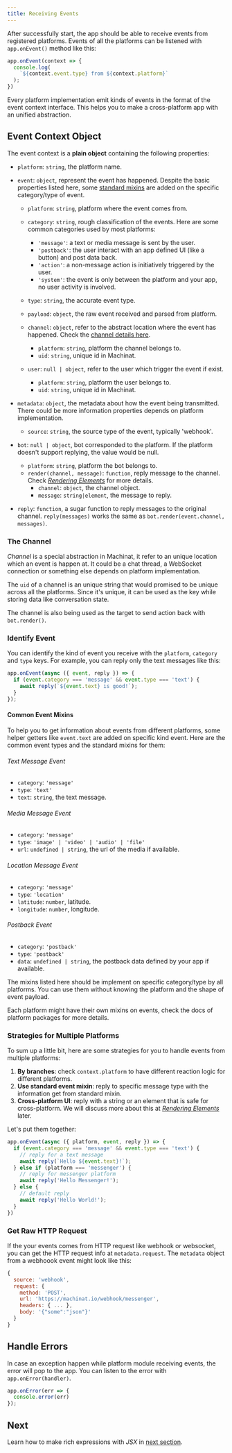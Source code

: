 ```yaml
---
title: Receiving Events
---
```


After successfully start, the app should be able to receive events from registered platforms. Events of all the platforms can be listened with `app.onEvent()` method like this:

```js
app.onEvent(context => {
  console.log(
    `${context.event.type} from ${context.platform}`
  );
})
```

Every platform implementation emit kinds of events in the format of the event context interface. This helps you to make a cross-platform app with an unified abstraction.

## Event Context Object

The event context is a **plain object** containing the following properties:

- `platform`: `string`, the platform name.

- `event`: `object`, represent the event has happened. Despite the basic properties listed here, some [standard mixins](#standard-event-mixins) are added on the specific category/type of event.
  - `platform`: `string`, platform where the event comes from.

  - `category`: `string`, rough classification of the events. Here are some common categories used by most platforms:
    - `'message'`: a text or media message is sent by the user.
    - `'postback'`: the user interact with an app defined UI (like a button) and post data back.
    - `'action'`: a non-message action is initiatively triggered by the user.
    - `'system'`: the event is only between the platform and your app, no user activity is involved.

  - `type`: `string`, the accurate event type.

  - `payload`: `object`, the raw event received and parsed from platform.

  - `channel`: `object`, refer to the abstract location where the event has happened. Check the [channel details here](#the-channel).
    - `platform`: `string`, platform the channel belongs to.
    - `uid`: `string`, unique id in Machinat.


  - `user`: `null | object`, refer to the user which trigger the event if exist.
    - `platform`: `string`, platform the user belongs to.
    - `uid`: `string`, unique id in Machinat.


- `metadata`: `object`, the metadata about how the event being transmitted. There could be more information properties depends on platform implementation.
  - `source`: `string`, the source type of the event, typically 'webhook'.


- `bot`: `null | object`, bot corresponded to the platform. If the platform doesn't support replying, the value would be null.
  - `platform`: `string`, platform the bot belongs to.
  - `render(channel, message)`: `function`, reply message to the channel.  Check [_Rendering Elements_](rendering-messages.md) for more details.
    - `channel`: `object`, the channel object.
    - `message`: `string|element`, the message to reply.

- `reply`: `function`, a sugar function to reply messages to the original channel. `reply(messages)` works the same as `bot.render(event.channel, messages)`.

### The Channel

_Channel_ is a special abstraction in Machinat, it refer to an unique location which an event is happen at. It could be a chat thread, a WebSocket connection or something else depends on platform implementation.

The `uid` of a channel is an unique string that would promised to be unique across all the platforms. Since it's unique, it can be used as the key while storing data like conversation state.

The channel is also being used as the target to send action back with `bot.render()`.

### Identify Event

You can identify the kind of event you receive with the `platform`, `category`
and `type` keys. For example, you can reply only the text messages like this:


```js
app.onEvent(async ({ event, reply }) => {
  if (event.category === 'message' && event.type === 'text') {
    await reply(`${event.text} is good!`);
  }
});
```

#### Common Event Mixins

To help you to get information about events from different platforms,
some helper getters like `event.text` are added on specific kind event. 
Here are the common event types and the standard mixins for them:

###### Text Message Event
- `category`: `'message'`
- `type`: `'text'`
- `text`: `string`, the text message.


###### Media Message Event
- `category`: `'message'`
- `type`: `'image' | 'video' | 'audio' | 'file'`
- `url`: `undefined | string`, the url of the media if available.

###### Location Message Event
- `category`: `'message'`
- `type`: `'location'`
- `latitude`: `number`, latitude.
- `longitude`: `number`, longitude.

###### Postback Event
- `category`: `'postback'`
- `type`: `'postback'`
- `data`: `undefined | string`, the postback data defined by your app if available.

The mixins listed here should be implement on specific category/type by all platforms.
You can use them without knowing the platform and the shape of event payload.

Each platform might have their own mixins on events, check the docs of platform packages for more details.

### Strategies for Multiple Platforms

To sum up a little bit, here are some strategies for you to handle events from multiple platforms:

1. **By branches**: check `context.platform` to have different reaction logic for different platforms.
2. **Use standard event mixin**: reply to specific message type with the information get from standard mixin.
3. **Cross-platform UI**: reply with a string or an element that is safe for cross-platform. We will discuss more about this at [_Rendering Elements_](rendering-messages.md) later.

Let's put them together:

```js
app.onEvent(async ({ platform, event, reply }) => {
  if (event.category === 'message' && event.type === 'text') {
    // reply for a text message
    await reply(`Hello ${event.text}!`);
  } else if (platform === 'messenger') {
    // reply for messenger platform
    await reply('Hello Messenger!');
  } else {
    // default reply
    await reply('Hello World!');
  }
})
```

### Get Raw HTTP Request

If the your events comes from HTTP request like webhook or websocket, you can get the HTTP request info at `metadata.request`. The `metadata` object from a webhoook event might look like this:

```js
{
  source: 'webhook',
  request: {
    method: 'POST',
    url: 'https://machinat.io/webhook/messenger',
    headers: { ... },
    body: '{"some":"json"}'
  }
}
```

## Handle Errors

In case an exception happen while platform module receiving events, the error will pop to the app. You can listen to the error with `app.onError(handler)`.

```js
app.onError(err => {
  console.error(err)
});
```

## Next

Learn how to make rich expressions with _JSX_ in [next section](introducing-jsx.md).
